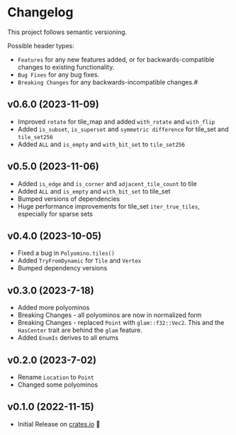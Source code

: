 # Changelog

This project follows semantic versioning.

Possible header types:

- `Features` for any new features added, or for backwards-compatible
  changes to existing functionality.
- `Bug Fixes` for any bug fixes.
- `Breaking Changes` for any backwards-incompatible changes.#


[crates.io]: https://crates.io/crates/geometrid

## v0.6.0 (2023-11-09)
- Improved `rotate` for tile_map and added `with_rotate` and `with_flip`
- Added `is_subset`, `is_superset` and `symmetric difference` for tile_set and `tile_set256`
- Added `ALL` and `is_empty` and `with_bit_set` to `tile_set256`

## v0.5.0 (2023-11-06)
- Added `is_edge` and `is_corner` and `adjacent_tile_count` to tile
- Added `ALL` and `is_empty` and `with_bit_set` to tile_set
- Bumped versions of dependencies
- Huge performance improvements for tile_set `iter_true_tiles`, especially for sparse sets

## v0.4.0 (2023-10-05)

- Fixed a bug in `Polyomino.tiles()`
- Added `TryFromDynamic` for `Tile` and `Vertex`
- Bumped dependency versions

## v0.3.0 (2023-7-18)

- Added more polyominos
- Breaking Changes - all polyominos are now in normalized form
- Breaking Changes - replaced `Point` with `glam::f32::Vec2`. This and the `HasCenter` trait are behind the `glam` feature.
- Added `EnumIs` derives to all enums


## v0.2.0 (2023-7-02)

- Rename `Location` to `Point`
- Changed some polyominos

## v0.1.0 (2022-11-15)

- Initial Release on [crates.io] :tada:

[crates.io]: https://crates.io/crates/geometrid
